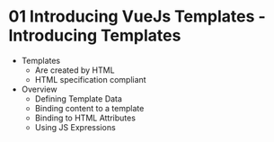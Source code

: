 # 01 Introducing VueJs Templates - Introducing Templates

- Templates
	- Are created by HTML
	- HTML specification compliant
- Overview
	- Defining Template Data
	- Binding content to a template
	- Binding to HTML Attributes
	- Using JS Expressions
